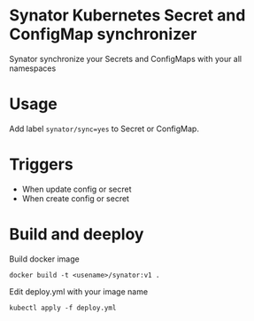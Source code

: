 # Synator Kubernetes Secret and ConfigMap synchronizer

Synator synchronize your Secrets and ConfigMaps with your all namespaces

# Usage
Add label `synator/sync=yes` to Secret or ConfigMap.

# Triggers
 - When update config or secret
 - When create config or secret
 
# Build and deeploy
Build docker image

```
docker build -t <usename>/synator:v1 .
```

Edit deploy.yml with your image name

```
kubectl apply -f deploy.yml
```